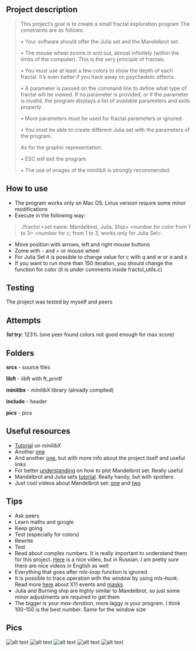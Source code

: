 ## **Project description** 
> This project’s goal is to create a small fractal exploration program
>The constraints are as follows:
>
>• Your software should offer the Julia set and the Mandelbrot set.
>
>• The mouse wheel zooms in and out, almost infinitely (within the limits of the computer). This is the very principle of fractals.
>
>• You must use at least a few colors to show the depth of each fractal. It’s even better if you hack away on psychedelic effects.
>
>• A parameter is passed on the command line to define what type of fractal will be viewed. If no parameter is provided, or if the parameter is invalid, the program displays a list of available parameters and exits properly.
>
>• More parameters must be used for fractal parameters or ignored.
>
>• You must be able to create different Julia set with the parameters of the program.
>
>As for the graphic representation:
>
>• ESC will exit the program.
>
>• The use of images of the minilibX is strongly recommended.
>

## **How to use**
* The program works only on Mac OS. Linux version require some minor modifications
* Execute in the following way:
> ./fractol <set name: Mandelbrot, Julia, Ship> <number for color from 1 to 3> <number for c; from 1 to 3, works only for Julia Set>
* Move position with arrows, left and right mouse buttons
* Zome with _-_ and _=_ or mouse wheel
* For Julia Set it is possible to change value for c with _q_ and _w_ or _a_ and _s_
* If you want to run more than 150 iteration, you should change the function for color (it is under comments inside fractol_utils.c)

## **Testing**
The project was tested by myself and peers

## **Attempts**
**_1st try_**: 123% (one peer found colors not good enough for max score)

## **Folders**
**srcs** - source files

**libft** - libft with ft_printf

**minilibx** - _minilibX_ library (already compiled)

**include** - header

**pics** - pics

## **Useful resources**
* [Tutorial](https://harm-smits.github.io/42docs/libs/minilibx/introduction.html) on _minilibX_
* Another [one](https://aurelienbrabant.fr/blog/pixel-drawing-with-the-minilibx#)
* And another [one](https://qst0.github.io/ft_libgfx/), but with more info about the project itself and useful links
* For better [understanding](https://www.wikihow.com/Plot-the-Mandelbrot-Set-By-Hand) on how to plot Mandelbrot set. Really useful
* Mandelbrot and Julia sets [tutorial](https://lodev.org/cgtutor/juliamandelbrot.html). Really handy, but with spolilers
* Just cool videos about Mandelbrot set: [one](https://youtu.be/p2jeFDjdJ-s) and [two](https://www.youtube.com/watch?v=JbN1vRmhox0)

## **Tips**
* Ask peers
* Learn maths and google
* Keep going
* Test (especially for colors)
* Rewrite
* Test
* Read about complex numbers. It is really important to understand them for this project. [Here](https://www.youtube.com/watch?v=xiEFKyjmlfo) is a nice video, but in Russian. I am pretty sure there are nice videos in English as well
* Everything that goes after _mlx-loop_ function is ignored
* It is possible to trace operation with the window by using _mlx-hook_. Read more [here](https://harm-smits.github.io/42docs/libs/minilibx/events.html) about X11 events and [masks](https://tronche.com/gui/x/xlib/events/mask.html)
* Julia and Burning ship are highly similar to Mandelbrot, so just some minor adjustments are required to get them
* The bigger is your _max-iteration_, more laggy is your program. I think 100-150 is the best number. Same for the window size

## **Pics**
![alt text](https://github.com/baltsaros/school19_experience/blob/main/fractol/pics/1.jpeg)
![alt text](https://github.com/baltsaros/school19_experience/blob/main/fractol/pics/2.jpeg)
![alt text](https://github.com/baltsaros/school19_experience/blob/main/fractol/pics/3.jpeg)
![alt text](https://github.com/baltsaros/school19_experience/blob/main/fractol/pics/4.png)
![alt text](https://github.com/baltsaros/school19_experience/blob/main/fractol/pics/5.png)
